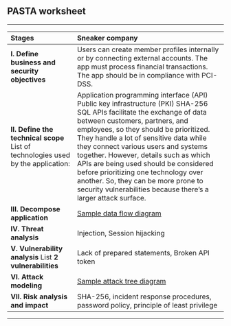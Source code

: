 ## PASTA worksheet

---

| Stages | Sneaker company |
| :---- | :---- |
| **I. Define business and security objectives** | Users can create member profiles internally or by connecting external accounts. The app must process financial transactions. The app should be in compliance with PCI-DSS. |
| **II. Define the technical scope** List of technologies used by the application: | Application programming interface (API) Public key infrastructure (PKI) SHA-256 SQL APIs facilitate the exchange of data between customers, partners, and employees, so they should be prioritized. They handle a lot of sensitive data while they connect various users and systems together. However, details such as which APIs are being used should be considered before prioritizing one technology over another. So, they can be more prone to security vulnerabilities because there’s a larger attack surface. |
| **III. Decompose application** | [Sample data flow diagram](https://docs.google.com/presentation/d/1ol7y79popTFfNHM-90ES-H-i1Lpd0YNvPShxBlXozjg/template/preview?resourcekey=0-DZAkf7Vzh2PXsP-j3oXV-g) |
| **IV. Threat analysis** | Injection, Session hijacking |
| **V. Vulnerability analysis** List **2 vulnerabilities** |  Lack of prepared statements, Broken API token |
| **VI. Attack modeling** | [Sample attack tree diagram](https://docs.google.com/presentation/d/1FmWLyHgmq9XQoVuMxOym2PHO8IuedCkan4moYnI-EJ0/template/preview?usp=sharing&resourcekey=0-zYPY7AhPJdcClXamlAfOag) |
| **VII. Risk analysis and impact** | SHA-256, incident response procedures, password policy, principle of least privilege |

---

